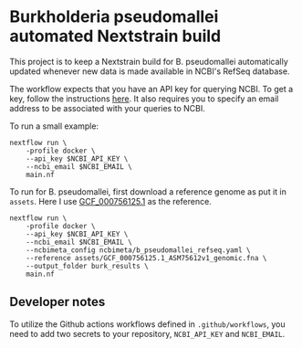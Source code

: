 # Burkholderia pseudomallei automated Nextstrain build

This project is to keep a Nextstrain build for B. pseudomallei automatically updated whenever new data is made available in NCBI's RefSeq database.

The workflow expects that you have an API key for querying NCBI. To get a key, follow the instructions [here](https://support.nlm.nih.gov/knowledgebase/article/KA-05317/en-us).
It also requires you to specify an email address to be associated with your queries to NCBI.

To run a small example:
```
nextflow run \
    -profile docker \
    --api_key $NCBI_API_KEY \
    --ncbi_email $NCBI_EMAIL \
    main.nf
```

To run for B. pseudomallei, first download a reference genome as put it in `assets`.
Here I use [GCF_000756125.1](https://www.ncbi.nlm.nih.gov/assembly/GCF_000756125.1) as the reference.
```
nextflow run \
    -profile docker \
    --api_key $NCBI_API_KEY \
    --ncbi_email $NCBI_EMAIL \
    --ncbimeta_config ncbimeta/b_pseudomallei_refseq.yaml \
    --reference assets/GCF_000756125.1_ASM75612v1_genomic.fna \
    --output_folder burk_results \
    main.nf
```

## Developer notes

To utilize the Github actions workflows defined in `.github/workflows`, you need to add two secrets to your repository, `NCBI_API_KEY` and `NCBI_EMAIL`.